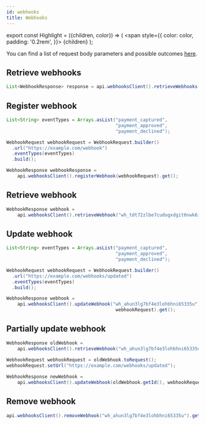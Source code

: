 ```yaml
---
id: webhooks
title: Webhooks
---
```


export const Highlight = ({children, color}) => (
<span
style={{
      color: color,
      padding: '0.2rem',
    }}>
{children}
</span>
);

You can find a list of request body parameters and possible outcomes [here](https://api-reference.checkout.com/#tag/Webhooks).

## Retrieve webhooks

```java
List<WebhookResponse> response = api.webhooksClient().retrieveWebhooks().get();
```

## Register webhook

```java
List<String> eventTypes = Arrays.asList("payment_captured",
                                        "payment_approved",
                                        "payment_declined");

WebhookRequest webhookRequest = WebhookRequest.builder()
  .url("https://example.com/webhook")
  .eventTypes(eventTypes)
  .build();

WebhookResponse webhookResponse =
    api.webhooksClient().registerWebhook(webhookRequest).get();
```

## Retrieve webhook

```java
WebhookResponse webhook =
    api.webhooksClient().retrieveWebhook("wh_tdt72zlbe7cudogxdgit6nwk6i").get();
```

## Update webhook

```java
List<String> eventTypes = Arrays.asList("payment_captured",
                                        "payment_approved",
                                        "payment_declined");

WebhookRequest webhookRequest = WebhookRequest.builder()
  .url("https://example.com/webhooks/updated")
  .eventTypes(eventTypes)
  .build();

WebhookResponse webhook =
    api.webhooksClient().updateWebhook("wh_ahun3lg7bf4e3lohbhni65335u",
                                        webhookRequest).get();
```

## Partially update webhook

```java
WebhookResponse oldWebhook =
    api.webhooksClient().retrieveWebhook("wh_ahun3lg7bf4e3lohbhni65335u").get();
    
WebhookRequest webhookRequest = oldWebhook.toRequest();
webhookRequest.setUrl("https://example.com/webhooks/updated");

WebhookResponse newWebhook =
    api.webhooksClient().updateWebhook(oldWebhook.getId(), webhookRequest).get();
```

## Remove webhook

```java
api.webhooksClient().removeWebhook("wh_ahun3lg7bf4e3lohbhni65335u").get();
```

